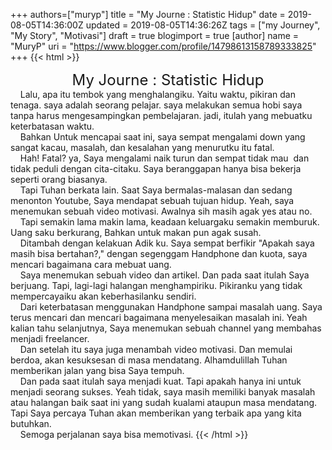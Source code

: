 +++
 authors=["muryp"] 
title = "My Journe : Statistic Hidup"
date = 2019-08-05T14:36:00Z
updated = 2019-08-05T14:36:26Z
tags = ["my Journey", "My Story", "Motivasi"]
draft = true
blogimport = true 
[author]
	name = "MuryP"
	uri = "https://www.blogger.com/profile/14798613158789333825"
+++
 {{< html >}} 

<div style="text-align: center;"><span style="font-size: x-large;">My Journe : Statistic Hidup</span></div>&nbsp; &nbsp; Lalu, apa itu tembok yang menghalangiku. Yaitu waktu, pikiran dan tenaga. saya adalah seorang pelajar. saya melakukan semua hobi saya tanpa harus mengesampingkan pembelajaran. jadi, itulah yang mebuatku keterbatasan waktu.<br />&nbsp; &nbsp; Bahkan Untuk mencapai saat ini, saya sempat mengalami down yang sangat kacau, masalah, dan kesalahan yang menurutku itu fatal.<br />&nbsp; &nbsp; Hah! Fatal? ya, Saya mengalami naik turun dan sempat tidak mau&nbsp; dan tidak peduli dengan cita-citaku. Saya beranggapan hanya bisa bekerja seperti orang biasanya.<br />&nbsp; &nbsp; Tapi Tuhan berkata lain. Saat Saya bermalas-malasan dan sedang menonton Youtube, Saya mendapat sebuah tujuan hidup. Yeah, saya menemukan sebuah video motivasi. Awalnya sih masih agak yes atau no.<br />&nbsp; &nbsp; Tapi semakin lama makin lama, keadaan keluargaku semakin memburuk. Uang saku berkurang, Bahkan untuk makan pun agak susah.<br />&nbsp; &nbsp; Ditambah dengan kelakuan Adik ku. Saya sempat berfikir "Apakah saya masih bisa bertahan?," dengan segenggam Handphone dan kuota, saya mencari bagaimana cara mebuat uang.<br />&nbsp; &nbsp; Saya menemukan sebuah video dan artikel. Dan pada saat itulah Saya berjuang. Tapi, lagi-lagi halangan menghampiriku. Pikiranku yang tidak mempercayaiku akan keberhasilanku sendiri.<br />&nbsp; &nbsp; Dari keterbatasan menggunakan Handphone sampai masalah uang. Saya terus mencari dan mencari bagaimana menyelesaikan masalah ini. Yeah kalian tahu selanjutnya, Saya menemukan sebuah channel yang membahas menjadi freelancer.<br />&nbsp; &nbsp; Dan setelah itu saya juga menambah video motivasi. Dan memulai berdoa, akan kesuksesan di masa mendatang. Alhamdulillah Tuhan memberikan jalan yang bisa Saya tempuh.<br />&nbsp; &nbsp; Dan pada saat itulah saya menjadi kuat. Tapi apakah hanya ini untuk menjadi seorang sukses. Yeah tidak, saya masih memiliki banyak masalah atau halangan baik saat ini yang sudah kualami ataupun masa mendatang. Tapi Saya percaya Tuhan akan memberikan yang terbaik apa yang kita butuhkan.<br />&nbsp; &nbsp; Semoga perjalanan saya bisa memotivasi.
{{< /html >}}
